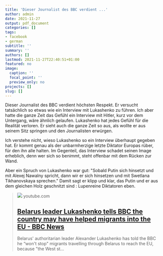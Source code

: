 ```yaml
---
title: 'Dieser Journalist des BBC verdient ...'
author: admin
date: 2021-11-27
output: pdf_document
categories: []
tags:
- facebook
- german
subtitle: ''
summary: ''
authors: []
lastmod: 2021-11-27T22:40:51+01:00
featured: no
image:
  caption: ''
  focal_point: ''
  preview_only: no
projects: []
slug: []
---
```

Dieser Journalist des BBC verdient höchsten Respekt. Er versucht tatsächlich so etwas wie ein Interview mit Lukashenko zu führen. Ich aber hatte die ganze Zeit das Gefühl ein Interview mit Hitler, kurz vor dem Untergang, wäre ähnlich gelaufen. Lukashenko hat jedes Gefühl für die Realität verloren. Er sieht auch die ganze Zeit so aus, als wollte er aus seinem Sitz springen und den Journalisten erwürgen. 

Ich verstehe nicht, wieso Lukashenko so ein Interview überhaupt gegeben hat. Er kommt genau als der unbarmherzige letzte Diktator Europas rüber, für den ihn alle halten. Im Gegenteil, das Interview schadet seinen Image erheblich, denn wer sich so benimmt, steht offenbar mit dem Rücken zur Wand. 

Aber ein Spruch von Lukashenko war gut: "Sobald Putin sich hinsetzt und mit Alexej Nawalny spricht, dann wir er sich hinsetzen und mit Swetlana Tikhanovskaya sprechen." 
Damit sagt er klipp und klar, das Putin und er aus dem gleichen Holz geschnitzt sind : Lupenreine Diktatoren eben.
> [![](https://i.ytimg.com/vi/ZdxBOOnVgnY/maxresdefault.jpg)](https://www.youtube.com/watch?v=ZdxBOOnVgnY)
> youtube.com
> ## [Belarus leader Lukashenko tells BBC the country may have helped migrants into the EU - BBC News](https://www.youtube.com/watch?v=ZdxBOOnVgnY)
>
>Belarus' authoritarian leader Alexander Lukashenko has told the BBC he “won't stop" migrants travelling through Belarus to reach the EU, because "the West st...

